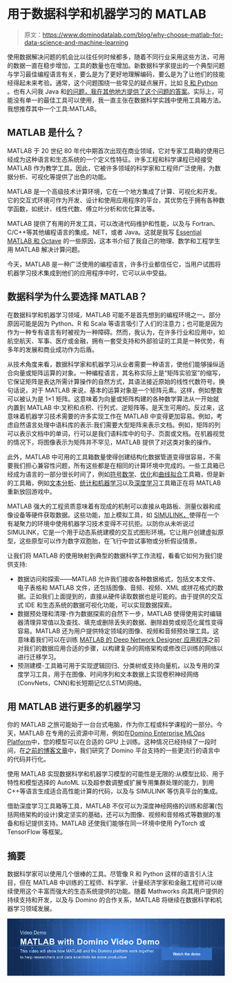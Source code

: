 # 用于数据科学和机器学习的 MATLAB

> 原文：<https://www.dominodatalab.com/blog/why-choose-matlab-for-data-science-and-machine-learning>

使用数据解决问题的机会比以往任何时候都多，随着不同行业采用这些方法，可用的数据一直在稳步增加，工具的数量也在增加。新数据科学家提出的一个典型问题与学习最佳编程语言有关，要么是为了更好地理解编码，要么是为了让他们的技能经得起未来考验。通常，这个问题围绕一些常见的疑点展开，比如 [R 和 Python](/r-vs-python-data-science) 。也有人问我 Java 和[的问题，我在其他地方提供了这个问题的答案](https://jrogel.com/programming-first-steps-java-or-python/)。实际上，可能没有单一的最佳工具可以使用，我一直主张在数据科学实践中使用工具箱方法。我想推荐其中一个工具:MATLAB。

## MATLAB 是什么？

MATLAB 于 20 世纪 80 年代中期首次出现在商业领域，它对专家工具箱的使用已经成为这种语言和生态系统的一个定义性特征。许多工程和科学课程已经接受 MATLAB 作为教学工具。因此，它被许多领域的科学家和工程师广泛使用，为数据分析、可视化等提供了出色的功能。

MATLAB 是一个高级技术计算环境，它在一个地方集成了计算、可视化和开发。它的交互式环境可作为开发、设计和使用应用程序的平台，其优势在于拥有各种数学函数，如统计、线性代数、傅立叶分析和优化算法等。

MATLAB 提供了有用的开发工具，可以改进代码维护和性能，以及与 Fortran、C/C++等其他编程语言的集成。NET，或者 Java。这就是我写 [Essential MATLAB 和 Octave](https://jrogel.com/essential-matlab-and-octave-video/) 的一些原因，这本书介绍了我自己的物理、数学和工程学生用 MATLAB 解决计算问题。

今天，MATLAB 是一种广泛使用的编程语言，许多行业都信任它，当用户试图将机器学习技术集成到他们的应用程序中时，它可以从中受益。

## 数据科学为什么要选择 MATLAB？

在数据科学和机器学习领域，MATLAB 可能不是首先想到的编程环境之一。部分原因可能是因为 Python、R 和 Scala 等语言吸引了人们的注意力；也可能是因为作为一种专有语言有时被视为一种障碍。然而，我认为，在许多行业和应用中，如航空航天、军事、医疗或金融，拥有一套受支持和外部验证的工具是一种优势，有多年的发展和商业成功作为后盾。

从技术角度来看，数据科学家和机器学习从业者需要一种语言，使他们能够操纵适合向量或矩阵运算的对象。一种编程语言，其名称实际上是“矩阵实验室”的缩写，它保证矩阵是表达所需计算操作的自然方式，其语法接近原始的线性代数符号。换句话说，对于 MATLAB 来说，基本的运算对象是一个矩阵元素。这样，例如整数可以被认为是 1×1 矩阵。这意味着为向量或矩阵构建的各种数学算法从一开始就内置到 MATLAB 中:叉积和点积、行列式、逆矩阵等。是天生可用的。反过来，这意味着机器学习技术需要的许多实现工作在 MATLAB 中变得更加容易。例如，考虑自然语言处理中语料库的表示:我们需要大型矩阵来表示文档。例如，矩阵的列可以表示文档中的单词，行可以是我们语料库中的句子、页面或文档。在机器视觉的情况下，将图像表示为矩阵并不罕见，MATLAB 提供了对这类对象的操作。

此外，MATLAB 中可用的工具箱数量使得创建结构化数据管道变得很容易，不需要我们担心兼容性问题，所有这些都是在相同的计算环境中完成的。一些工具箱已经成为语言的一部分很长时间了，例如[符号数学](https://uk.mathworks.com/products/symbolic.html)、[优化](https://uk.mathworks.com/products/optimization.html)和[曲线拟合](https://uk.mathworks.com/products/curvefitting.html?s_tid=srchtitle_curve%20fitting_1)工具箱，但是新的工具箱，例如[文本分析](https://uk.mathworks.com/products/text-analytics.html)、[统计和机器学习](https://uk.mathworks.com/products/statistics.html?s_tid=srchtitle_Statistics_1)以及[深度学习](https://uk.mathworks.com/solutions/deep-learning.html?s_tid=srchtitle_deep%20learning_1)工具箱正在将 MATLAB 重新放回游戏中。

MATLAB 强大的工程资质意味着有现成的机制可以直接从电路板、测量仪器和成像设备等硬件获取数据。这些功能，加上模拟工具，如 [SIMULINK，](https://www.mathworks.com/products/simulink.html)使得在一个有凝聚力的环境中使用机器学习技术变得不可抗拒。以防你从未听说过 SIMULINK，它是一个用于动态系统建模的交互式图形环境。它让用户创建虚拟原型，这些原型可以作为数字双胞胎，在飞行中尝试事物或分析假设情景。

让我们将 MATLAB 的使用映射到典型的数据科学工作流程，看看它如何为我们提供支持:

*   数据访问和探索——MATLAB 允许我们接收各种数据格式，包括文本文件、电子表格和 MATLAB 文件，还包括图像、音频、视频、XML 或拼花格式的数据。正如我们上面提到的，直接从硬件读取数据也是可能的。由于提供的交互式 IDE 和生态系统的数据可视化功能，可以实现数据探索。
*   数据预处理和清理-作为数据探索的自然下一步，MATLAB 使得使用实时编辑器清理异常值以及查找、填充或删除丢失的数据、删除趋势或规范化属性变得容易。MATLAB 还为用户提供特定领域的图像、视频和音频预处理工具。这意味着我们可以在训练 [MATLAB 的 Deep Network Designer 应用程序](https://uk.mathworks.com/help/deeplearning/ug/build-networks-with-deep-network-designer.html)之前对我们的数据应用合适的步骤，以构建复杂的网络架构或修改已训练的网络以进行迁移学习。
*   预测建模-工具箱可用于实现逻辑回归、分类树或支持向量机，以及专用的深度学习工具，用于在图像、时间序列和文本数据上实现卷积神经网络(ConvNets，CNN)和长短期记忆(LSTM)网络。

## 用 MATLAB 进行更多的机器学习

你的 MATLAB 之旅可能始于一台台式电脑，作为你工程或科学课程的一部分。今天，MATLAB 在专用的云资源中可用，例如在[Domino Enterprise MLOps Platform](https://www.dominodatalab.com/product/domino-enterprise-mlops-platform)中，您的模型可以在合适的 GPU 上训练。这种情况已经持续了一段时间，在[之前的博客文章](https://blog.dominodatalab.com/simple-parallelization)中，我们研究了 Domino 平台支持的一些更流行的语言中的代码并行化。

使用 MATLAB 实现数据科学和机器学习模型的可能性是无限的:从模型比较、用于特性和模型选择的 AutoML 以及超参数调整或扩展专用集群处理的能力，到用 C++等语言生成适合高性能计算的代码，以及与 SIMULINK 等仿真平台的集成。

借助深度学习工具箱等工具，MATLAB 不仅可以为深度神经网络的训练和部署(包括网络架构的设计)奠定坚实的基础，还可以为图像、视频和音频格式等数据的准备和标记提供支持。MATLAB 还使我们能够在同一环境中使用 PyTorch 或 TensorFlow 等框架。

## 摘要

数据科学家可以使用几个很棒的工具。尽管像 R 和 Python 这样的语言引人注目，但在 MATLAB 中训练的工程师、科学家、计量经济学家和金融工程师可以继续使用这个丰富而强大的生态系统提供的功能。随着 Mathworks 向其用户提供的持续支持和开发，以及与 Domino 的合作关系，MATLAB 将继续在数据科学和机器学习领域发展。

[![Video Demo  MATLAB with Domino Video Demo  This video will show how MATLAB and the Domino platform work together to help researchers and data scientists be more productive Watch the demo](img/35e8f5529200d691d24f055f32c7b0c9.png)](https://cta-redirect.hubspot.com/cta/redirect/6816846/fe952271-aa70-48ef-87c9-f1432053f854)